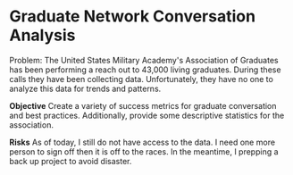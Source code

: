# Graduate Network Conversation Analysis

Problem:  The United States Military Academy's Association of Graduates has been performing a reach out to 43,000 living graduates.  During these calls they have been collecting data.  Unfortunately, they have no one to analyze this data for trends and patterns.

**Objective** Create a variety of success metrics for graduate conversation and best practices.  Additionally, provide some descriptive statistics for the association.

**Risks** As of today, I still do not have access to the data.  I need one more person to sign off then it is off to the races.  In the meantime, I prepping a back up project to avoid disaster.


